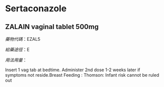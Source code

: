 # Sertaconazole

## ZALAIN vaginal tablet 500mg

*藥物代碼*：EZAL5

*給藥途徑*：E

*用法用量*：

Insert 1 vag tab at bedtime. Administer 2nd dose 1-2 weeks later if symptoms not reside.Breast Feeding : Thomson: Infant risk cannot be ruled out

